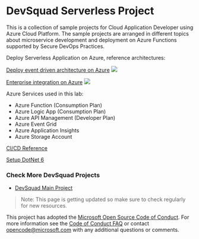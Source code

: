# DevSquad Serverless Project

This is a collection of sample projects for Cloud Application Developer using Azure Cloud Platform. The sample projects are arranged in different topics about microservice development and deployment on Azure Functions supported by Secure DevOps Practices.

Deploy Serverless Application on Azure, reference architectures:

[Deploy event driven architecture on Azure](https://docs.microsoft.com/en-us/azure/architecture/reference-architectures/serverless/cloud-automation)
![](https://docs.microsoft.com/en-us/azure/architecture/reference-architectures/serverless/_images/cloud-automation.png)

[Enterprise integration on Azure](https://docs.microsoft.com/en-us/azure/architecture/reference-architectures/enterprise-integration/basic-enterprise-integration)
![](https://docs.microsoft.com/en-us/azure/architecture/reference-architectures/enterprise-integration/_images/simple-enterprise-integration.png)

Azure Services used in this lab:
* Azure Function (Consumption Plan)
* Azure Logic App (Consumption Plan)
* Azure API Management (Developer Plan)
* Azure Event Grid
* Azure Application Insights
* Azure Storage Account

[CI/CD Reference](https://docs.microsoft.com/en-us/azure/azure-functions/functions-how-to-github-actions?tabs=dotnet)

[Setup DotNet 6](https://github.com/actions/setup-dotnet)

### Check More DevSquad Projects
* [DevSquad Main Project](https://github.com/oaviles/DevSquad)

> Note: This page is getting updated so make sure to check regularly for new resources.

This project has adopted the [Microsoft Open Source Code of Conduct](https://opensource.microsoft.com/codeofconduct/). For more information see the [Code of Conduct FAQ](https://opensource.microsoft.com/codeofconduct/faq/) or contact [opencode@microsoft.com](mailto:opencode@microsoft.com) with any additional questions or comments.
